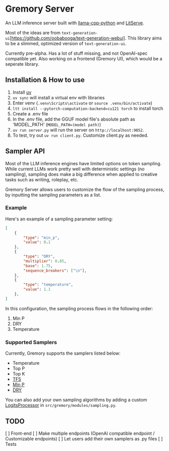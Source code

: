 # Gremory Server

An LLM inference server built with [llama-cpp-python](https://github.com/abetlen/llama-cpp-python) and [LitServe](https://github.com/Lightning-AI/LitServe).

Most of the ideas are from `text-generation-ui`[https://github.com/oobabooga/text-generation-webui]. This library aims to be a slimmed, optimized version of `text-generation-ui`.

Currently pre-alpha. Has a lot of stuff missing, and not OpenAI-spec compatible yet. Also working on a frontend (Gremory UI), which would be a seperate library.

## Installation & How to use

1. Install [uv](https://docs.astral.sh/uv/getting-started/installation/)
2. `uv sync` will install a virtual env with libraries
3. Enter venv (`.venv\Scripts\activate` or `source .venv/bin/activate`)
4. `ltt install --pytorch-computation-backend=cu121 torch` to install torch
5. Create a .env file
6. In the .env file, add the GGUF model file's absolute path as 'MODEL_PATH' (`MODEL_PATH=(model path)`)
7. `uv run server.py` will run the server on `http://localhost:9052`.
8. To test, try out `uv run client.py`. Customize client.py as needed.

## Sampler API

Most of the LLM inference engines have limited options on token sampling. While current LLMs work pretty well with deterministic settings (no sampling), sampling does make a big difference when applied to creative tasks such as writing, roleplay, etc.

Gremory Server allows users to customize the flow of the sampling process, by inputting the sampling parameters as a list.

### Example

Here's an example of a sampling parameter setting:

```json
[
    {
        "type": "min_p",
        "value": 0.1
    },
    {
        "type": "DRY",
        "multiplier": 0.85,
        "base": 1.75,
        "sequence_breakers": ["\n"],
    },
    {
        "type": "temperature",
        "value": 1.1
    },
]
```

In this configuration, the sampling process flows in the following order:
1. Min P
2. DRY
3. Temperature

### Supported Samplers

Currently, Gremory supports the samplers listed below:
- Temperature
- Top P
- Top K
- [TFS](https://www.trentonbricken.com/Tail-Free-Sampling/)
- [Min P](https://github.com/huggingface/transformers/issues/27670)
- [DRY](https://github.com/oobabooga/text-generation-webui/pull/5677)

You can also add your own sampling algorithms by adding a custom [LogitsProcessor](https://huggingface.co/docs/transformers/internal/generation_utils#logitsprocessor) in `src/gremory/modules/sampling.py`.

## TODO
[ ] Front-end
[ ] Make multiple endpoints (OpenAI compatible endpoint / Customizable endpoints)
[ ] Let users add their own samplers as .py files
[ ] Tests